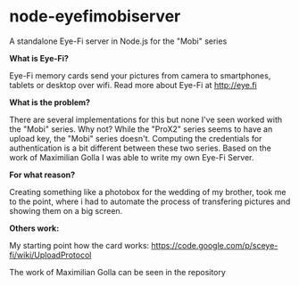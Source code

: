 # node-eyefimobiserver
A standalone Eye-Fi server in Node.js for the "Mobi" series

**What is Eye-Fi?**

Eye-Fi memory cards send your pictures from camera to smartphones, tablets or desktop over wifi. Read more about Eye-Fi at http://eye.fi

**What is the problem?**

There are several implementations for this but none I've seen worked with the "Mobi" series. Why not? While the "ProX2" series seems to have an upload key, the "Mobi" series doesn't. Computing the credentials for authentication is a bit different between these two series. Based on the work of Maximilian Golla I was able to write my own Eye-Fi Server.

**For what reason?**

Creating something like a photobox for the wedding of my brother, took me to the point, where i had to automate the process of transfering pictures and showing them on a big screen. 

**Others work:**

My starting point how the card works:
  https://code.google.com/p/sceye-fi/wiki/UploadProtocol

The work of Maximilian Golla can be seen in the repository

